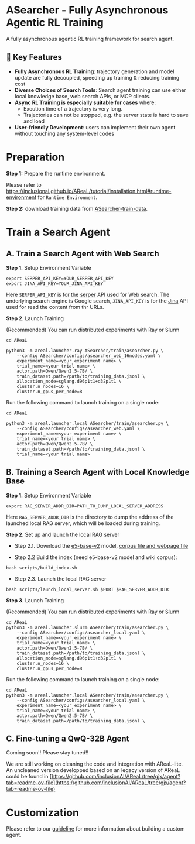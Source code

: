 # ASearcher - Fully Asynchronous Agentic RL Training
A fully asynchronous agentic RL training framework for search agent.	

## 🎯 Key Features
+ **Fully Asynchronous RL Training**: trajectory generation and model update are fully decoupled, speeding up training & reducing training cost
+ **Diverse Choices of Search Tools**: Search agent training can use either local knowledge base, web search APIs, or MCP clients.
+ **Async RL Training is especially suitable for cases** where:
    - Excution time of a trajectory is very long.
    - Trajectories can not be stopped, e.g. the server state is hard to save and load
+ **User-friendly Development**: users can implement their own agent without touching any system-level codes

# Preparation

**Step 1:** Prepare the runtime environment.

Please refer to https://inclusionai.github.io/AReaL/tutorial/installation.html#runtime-environment for `Runtime Environment`.


**Step 2:** download training data from [ASearcher-train-data](https://huggingface.co/datasets/inclusionAI/ASearcher-train-data).

# Train a Search Agent


## A. Train a Search Agent with Web Search
**Step 1.** Setup Environment Variable

```shell
export SERPER_API_KEY=YOUR_SERPER_API_KEY
export JINA_API_KEY=YOUR_JINA_API_KEY
```

Here `SERPER_API_KEY` is for the [serper](https://serper.dev/api-keys) API used for Web search. The underlying search engine is Google search, `JINA_API_KEY` is for the [Jina](https://jina.ai/api-dashboard/reader) API used for read the content from thr URLs.

**Step 2**. Launch Training

(Recommended) You can run distributed experiments with Ray or Slurm

```shell
cd AReaL

python3 -m areal.launcher.ray ASearcher/train/asearcher.py \
    --config ASearcher/configs/asearcher_web_16nodes.yaml \
    experiment_name=<your experiment name> \
    trial_name=<your trial name> \
    actor.path=Qwen/Qwen2.5-7B/ \
    train_dataset.path=/path/to/training_data.jsonl \
    allocation_mode=sglang.d96p1t1+d32p1t1 \
    cluster.n_nodes=16 \
    cluster.n_gpus_per_node=8
```

Run the following command to launch training on a single node:

```shell
cd AReaL

python3 -m areal.launcher.local ASearcher/train/asearcher.py \
    --config ASearcher/configs/asearcher_web.yaml \
    experiment_name=<your experiment name> \
    trial_name=<your trial name> \
    actor.path=Qwen/Qwen2.5-7B/ \
    train_dataset.path=/path/to/training_data.jsonl \
    trial_name=<your trial name>
```




## B. Training a Search Agent with Local Knowledge Base
**Step 1.** Setup Environment Variable

```shell
export RAG_SERVER_ADDR_DIR=PATH_TO_DUMP_LOCAL_SERVER_ADDRESS
```

Here `RAG_SERVER_ADDR_DIR` is the directory to dump the address of the launched local RAG server, which will be loaded during training.

**Step 2**. Set up and launch the local RAG server

+ Step 2.1. Download the [e5-base-v2](https://huggingface.co/intfloat/e5-base-v2) model, [corpus file and webpage file](https://huggingface.co/datasets/inclusionAI/ASearcher-Local-Knowledge)

+ Step 2.2 Build the index (need e5-base-v2 model and wiki corpus):

```shell
bash scripts/build_index.sh
```

+ Step 2.3. Launch the local RAG server

```shell
bash scripts/launch_local_server.sh $PORT $RAG_SERVER_ADDR_DIR
```

**Step 3**. Launch Training


(Recommended) You can run distributed experiments with Ray or Slurm

```shell
cd AReaL
python3 -m areal.launcher.slurm ASearcher/train/asearcher.py \
    --config ASearcher/configs/asearcher_local.yaml \
    experiment_name=<your experiment name> \
    trial_name=<your trial name> \
    actor.path=Qwen/Qwen2.5-7B/ \
    train_dataset.path=/path/to/training_data.jsonl \
    allocation_mode=sglang.d96p1t1+d32p1t1 \
    cluster.n_nodes=16 \
    cluster.n_gpus_per_node=8
```

Run the following command to launch training on a single node:

```shell
cd AReaL
python3 -m areal.launcher.local ASearcher/train/asearcher.py \
    --config ASearcher/configs/asearcher_local.yaml \
    experiment_name=<your experiment name> \
    trial_name=<your trial name> \
    actor.path=Qwen/Qwen2.5-7B/ \
    train_dataset.path=/path/to/training_data.jsonl \
```

## C. Fine-tuning a QwQ-32B Agent
Coming soon!! Please stay tuned!!

We are still working on cleaning the code and integration with AReaL-lite. An uncleaned version developped based on an legacy version of AReaL could be found in [https://github.com/inclusionAI/AReaL/tree/gjx/agent?tab=readme-ov-file](https://github.com/inclusionAI/AReaL/tree/gjx/agent?tab=readme-ov-file)


# Customization

Please refer to our [guideline](../docs/guideline.md) for more information about building a custom agent.


